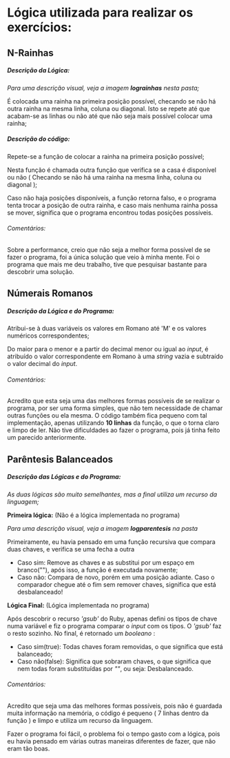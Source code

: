 Lógica utilizada para realizar os exercícios:
======
## N-Rainhas

##### Descrição da Lógica:

_Para uma descrição visual, veja a imagem **lograinhas** nesta pasta;_

É colocada uma rainha na primeira posição possível, checando se não há outra rainha na mesma linha, coluna ou diagonal. Isto se repete até que acabam-se as linhas ou não até que não seja mais possível colocar uma rainha;
##### Descrição do código:

Repete-se a função de colocar a rainha na primeira posição possível;

Nesta função é chamada outra função que verifica se a casa é disponível ou não ( Checando se não há uma rainha na mesma linha, coluna ou diagonal );

Caso não haja posições disponíveis, a função retorna falso, e o programa tenta trocar a posição de outra rainha, e caso mais nenhuma rainha possa se mover, significa que o programa encontrou todas posições possíveis.

###### Comentários:
Sobre a performance, creio que não seja a melhor forma possível de se fazer o programa, foi a única solução que veio à minha mente. Foi o programa que mais me deu trabalho, tive que pesquisar bastante para descobrir uma solução.

## Númerais Romanos

##### Descrição da Lógica e do Programa:

Atribui-se à duas variáveis os valores em Romano até 'M' e os valores numéricos correspondentes;

Do maior para o menor e a partir do decimal menor ou igual ao _input_, é atribuído o valor correspondente em Romano à uma _string_ vazia e subtraído o valor decimal do _input_.

###### Comentários:
Acredito que esta seja uma das melhores formas possíveis de se realizar o programa, por ser uma forma simples, que não tem necessidade de chamar outras funções ou ela mesma. O código também fica pequeno com tal implementação, apenas utilizando **10 linhas** da função, o que o torna claro e limpo de ler. Não tive dificuldades ao fazer o programa, pois já tinha feito um parecido anteriormente.

## Parêntesis Balanceados

##### Descrição das Lógicas e do Programa:

_As duas lógicas são muito semelhantes, mas a final utiliza um recurso da linguagem;_

**Primeira lógica:** (Não é a lógica implementada no programa)

_Para uma descrição visual, veja a imagem **logparentesis** na pasta_

Primeiramente, eu havia pensado em uma função recursiva que compara duas chaves, e verifica se uma fecha a outra
* Caso sim: Remove as chaves e as substitui por um espaço em branco(""), após isso, a função é executada novamente;
* Caso não: Compara de novo, porém em uma posição adiante. Caso o comparador chegue até o fim sem remover chaves, significa que está desbalanceado!

**Lógica Final:** (Lógica implementada no programa)

Após descobrir o recurso _'gsub'_ do Ruby, apenas defini os tipos de chave numa variável e fiz o programa comparar o _input_ com os tipos. O _'gsub'_ faz o resto sozinho. No final, é retornado um _booleano_ :
* Caso sim(true): Todas chaves foram removidas, o que significa que está balanceado;
* Caso não(false): Significa que sobraram chaves, o que significa que nem todas foram substituídas por _""_, ou seja: Desbalanceado.

###### Comentários:

Acredito que seja uma das melhores formas possíveis, pois não é guardada muita informação na memória, o código é pequeno ( 7 linhas dentro da função ) e limpo e utiliza um recurso da linguagem.

Fazer o programa foi fácil, o problema foi o tempo gasto com a lógica, pois eu havia pensado em várias outras maneiras diferentes de fazer, que não eram tão boas.
